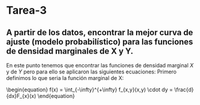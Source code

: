 # Tarea-3
## A partir de los datos, encontrar la mejor curva de ajuste (modelo probabilístico) para las funciones de densidad marginales de X y Y.
En este punto tenemos que encontrar las funciones de densidad marginal $X$ y de $Y$ pero para ello se aplicaron las siguientes ecuaciones:
Primero definimos lo que seria la función marginal de X: 

\begin{equation}
f(x) = \int_{-\infty}^{+\infty} f_{x,y}(x,y) \cdot dy = \frac{d}{dx}F_{x}(x)
\end{equation}
